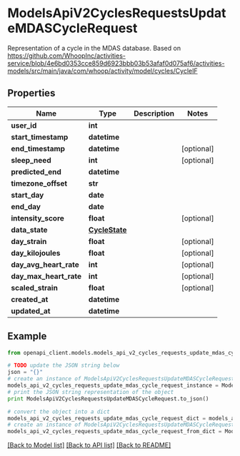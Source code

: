 # ModelsApiV2CyclesRequestsUpdateMDASCycleRequest

Representation of a cycle in the MDAS database. Based on https://github.com/WhoopInc/activities-service/blob/4e6bd0353cce859d6923bbb03b53afaf0d075af6/activities-models/src/main/java/com/whoop/activity/model/cycles/CycleIF

## Properties
Name | Type | Description | Notes
------------ | ------------- | ------------- | -------------
**user_id** | **int** |  | 
**start_timestamp** | **datetime** |  | 
**end_timestamp** | **datetime** |  | [optional] 
**sleep_need** | **int** |  | [optional] 
**predicted_end** | **datetime** |  | 
**timezone_offset** | **str** |  | 
**start_day** | **date** |  | 
**end_day** | **date** |  | 
**intensity_score** | **float** |  | [optional] 
**data_state** | [**CycleState**](CycleState.md) |  | 
**day_strain** | **float** |  | [optional] 
**day_kilojoules** | **float** |  | [optional] 
**day_avg_heart_rate** | **int** |  | [optional] 
**day_max_heart_rate** | **int** |  | [optional] 
**scaled_strain** | **float** |  | [optional] 
**created_at** | **datetime** |  | 
**updated_at** | **datetime** |  | 

## Example

```python
from openapi_client.models.models_api_v2_cycles_requests_update_mdas_cycle_request import ModelsApiV2CyclesRequestsUpdateMDASCycleRequest

# TODO update the JSON string below
json = "{}"
# create an instance of ModelsApiV2CyclesRequestsUpdateMDASCycleRequest from a JSON string
models_api_v2_cycles_requests_update_mdas_cycle_request_instance = ModelsApiV2CyclesRequestsUpdateMDASCycleRequest.from_json(json)
# print the JSON string representation of the object
print ModelsApiV2CyclesRequestsUpdateMDASCycleRequest.to_json()

# convert the object into a dict
models_api_v2_cycles_requests_update_mdas_cycle_request_dict = models_api_v2_cycles_requests_update_mdas_cycle_request_instance.to_dict()
# create an instance of ModelsApiV2CyclesRequestsUpdateMDASCycleRequest from a dict
models_api_v2_cycles_requests_update_mdas_cycle_request_from_dict = ModelsApiV2CyclesRequestsUpdateMDASCycleRequest.from_dict(models_api_v2_cycles_requests_update_mdas_cycle_request_dict)
```
[[Back to Model list]](../README.md#documentation-for-models) [[Back to API list]](../README.md#documentation-for-api-endpoints) [[Back to README]](../README.md)


